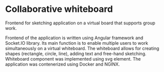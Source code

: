 # Collaborative whiteboard

Frontend for sketching application on a virtual board that supports group work.

Frontend of the application is written using Angular framework and Socket.IO library.  Its main function is to enable multiple users to work simultaneously on a virtual whiteboard. The whiteboard allows for creating shapes (rectangle, circle, line), adding text and free-hand sketching.
Whiteboard component was implemented using svg element. The application was contenerized using Docker and NGINX.
